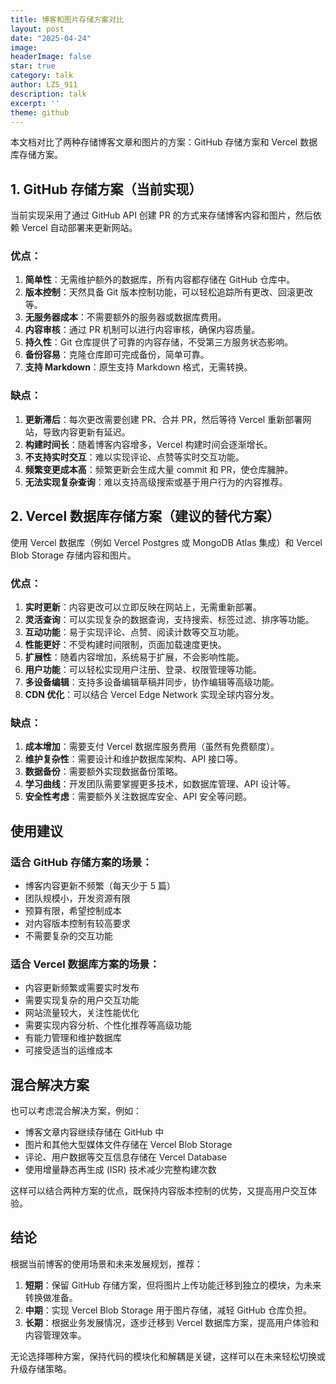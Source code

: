```yaml
---
title: 博客和图片存储方案对比
layout: post
date: "2025-04-24"
image:
headerImage: false
star: true
category: talk
author: LZS_911
description: talk
excerpt: ''
theme: github  
---
```


本文档对比了两种存储博客文章和图片的方案：GitHub 存储方案和 Vercel 数据库存储方案。

## 1. GitHub 存储方案（当前实现）

当前实现采用了通过 GitHub API 创建 PR 的方式来存储博客内容和图片，然后依赖 Vercel 自动部署来更新网站。

### 优点：

1. **简单性**：无需维护额外的数据库，所有内容都存储在 GitHub 仓库中。
2. **版本控制**：天然具备 Git 版本控制功能，可以轻松追踪所有更改、回滚更改等。
3. **无服务器成本**：不需要额外的服务器或数据库费用。
4. **内容审核**：通过 PR 机制可以进行内容审核，确保内容质量。
5. **持久性**：Git 仓库提供了可靠的内容存储，不受第三方服务状态影响。
6. **备份容易**：克隆仓库即可完成备份，简单可靠。
7. **支持 Markdown**：原生支持 Markdown 格式，无需转换。

### 缺点：

1. **更新滞后**：每次更改需要创建 PR、合并 PR，然后等待 Vercel 重新部署网站，导致内容更新有延迟。
2. **构建时间长**：随着博客内容增多，Vercel 构建时间会逐渐增长。
3. **不支持实时交互**：难以实现评论、点赞等实时交互功能。
4. **频繁变更成本高**：频繁更新会生成大量 commit 和 PR，使仓库臃肿。
5. **无法实现复杂查询**：难以支持高级搜索或基于用户行为的内容推荐。

## 2. Vercel 数据库存储方案（建议的替代方案）

使用 Vercel 数据库（例如 Vercel Postgres 或 MongoDB Atlas 集成）和 Vercel Blob Storage 存储内容和图片。

### 优点：

1. **实时更新**：内容更改可以立即反映在网站上，无需重新部署。
2. **灵活查询**：可以实现复杂的数据查询，支持搜索、标签过滤、排序等功能。
3. **互动功能**：易于实现评论、点赞、阅读计数等交互功能。
4. **性能更好**：不受构建时间限制，页面加载速度更快。
5. **扩展性**：随着内容增加，系统易于扩展，不会影响性能。
6. **用户功能**：可以轻松实现用户注册、登录、权限管理等功能。
7. **多设备编辑**：支持多设备编辑草稿并同步，协作编辑等高级功能。
8. **CDN 优化**：可以结合 Vercel Edge Network 实现全球内容分发。

### 缺点：

1. **成本增加**：需要支付 Vercel 数据库服务费用（虽然有免费额度）。
2. **维护复杂性**：需要设计和维护数据库架构、API 接口等。
3. **数据备份**：需要额外实现数据备份策略。
4. **学习曲线**：开发团队需要掌握更多技术，如数据库管理、API 设计等。
5. **安全性考虑**：需要额外关注数据库安全、API 安全等问题。

## 使用建议

### 适合 GitHub 存储方案的场景：

- 博客内容更新不频繁（每天少于 5 篇）
- 团队规模小，开发资源有限
- 预算有限，希望控制成本
- 对内容版本控制有较高要求
- 不需要复杂的交互功能

### 适合 Vercel 数据库方案的场景：

- 内容更新频繁或需要实时发布
- 需要实现复杂的用户交互功能
- 网站流量较大，关注性能优化
- 需要实现内容分析、个性化推荐等高级功能
- 有能力管理和维护数据库
- 可接受适当的运维成本

## 混合解决方案

也可以考虑混合解决方案，例如：
- 博客文章内容继续存储在 GitHub 中
- 图片和其他大型媒体文件存储在 Vercel Blob Storage
- 评论、用户数据等交互信息存储在 Vercel Database
- 使用增量静态再生成 (ISR) 技术减少完整构建次数

这样可以结合两种方案的优点，既保持内容版本控制的优势，又提高用户交互体验。

## 结论

根据当前博客的使用场景和未来发展规划，推荐：

1. **短期**：保留 GitHub 存储方案，但将图片上传功能迁移到独立的模块，为未来转换做准备。
2. **中期**：实现 Vercel Blob Storage 用于图片存储，减轻 GitHub 仓库负担。
3. **长期**：根据业务发展情况，逐步迁移到 Vercel 数据库方案，提高用户体验和内容管理效率。

无论选择哪种方案，保持代码的模块化和解耦是关键，这样可以在未来轻松切换或升级存储策略。 
